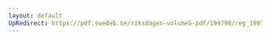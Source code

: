 ```yaml
---
layout: default
UpRedirect: https://pdf.swedeb.se/riksdagen-volumeG-pdf/199798/reg_199798/reg_199798_0111.pdf
---
```

